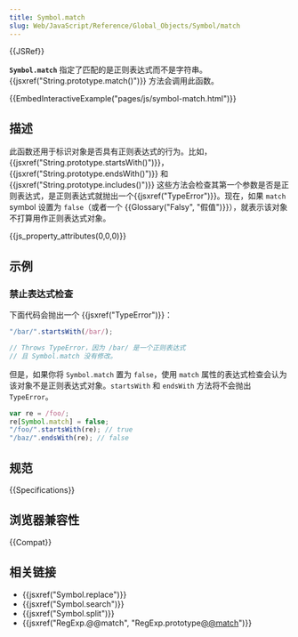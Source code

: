 ```yaml
---
title: Symbol.match
slug: Web/JavaScript/Reference/Global_Objects/Symbol/match
---
```


{{JSRef}}

**`Symbol.match`** 指定了匹配的是正则表达式而不是字符串。{{jsxref("String.prototype.match()")}} 方法会调用此函数。

{{EmbedInteractiveExample("pages/js/symbol-match.html")}}

## 描述

此函数还用于标识对象是否具有正则表达式的行为。比如， {{jsxref("String.prototype.startsWith()")}}，{{jsxref("String.prototype.endsWith()")}} 和 {{jsxref("String.prototype.includes()")}} 这些方法会检查其第一个参数是否是正则表达式，是正则表达式就抛出一个{{jsxref("TypeError")}}。现在，如果 `match` symbol 设置为 `false`（或者一个 {{Glossary("Falsy", "假值")}}），就表示该对象不打算用作正则表达式对象。

{{js_property_attributes(0,0,0)}}

## 示例

### 禁止表达式检查

下面代码会抛出一个 {{jsxref("TypeError")}}：

```js
"/bar/".startsWith(/bar/);

// Throws TypeError，因为 /bar/ 是一个正则表达式
// 且 Symbol.match 没有修改。
```

但是，如果你将 `Symbol.match` 置为 `false`，使用 `match` 属性的表达式检查会认为该对象不是正则表达式对象。`startsWith` 和 `endsWith` 方法将不会抛出 `TypeError`。

```js
var re = /foo/;
re[Symbol.match] = false;
"/foo/".startsWith(re); // true
"/baz/".endsWith(re); // false
```

## 规范

{{Specifications}}

## 浏览器兼容性

{{Compat}}

## 相关链接

- {{jsxref("Symbol.replace")}}
- {{jsxref("Symbol.search")}}
- {{jsxref("Symbol.split")}}
- {{jsxref("RegExp.@@match", "RegExp.prototype[@@match]()")}}
